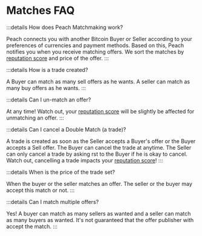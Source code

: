 # Matches FAQ

:::details How does Peach Matchmaking work?

Peach connects you with another Bitcoin Buyer or Seller according to your preferences of currencies and payment methods.
Based on this, Peach notifies you when you receive matching offers.
We sort the matches by [reputation score](/faq/account/#what-does-the-peach-score-mean) and price of the offer.
:::

:::details How is a trade created?

A Buyer can match as many sell offers as he wants.
A seller can match as many buy offers as he wants.
:::

:::details Can I un-match an offer?

At any time!
Watch out, your [reputation score](/faq/account/#what-does-the-peach-score-mean) will be slightly be affected for unmatching an offer.
:::

:::details Can I cancel a Double Match (a trade)?

A trade is created as soon as the Seller accepts a Buyer's offer or the Buyer accepts a Sell offer.
The Buyer can cancel the trade at anytime.
The Seller can only cancel a trade by asking rst to the Buyer if he is okay to cancel.
Watch out, cancelling a trade impacts your [reputation score](/faq/account/#what-does-the-peach-score-mean)!
:::

:::details When is the price of the trade set?

When the buyer or the seller matches an offer.
The seller or the buyer may accept this match or not.
:::

:::details Can I match multiple offers?

Yes! A buyer can match as many sellers as wanted and a seller can match as many buyers as wanted.
It's not guaranteed that the offer publisher with accept the match.
:::
